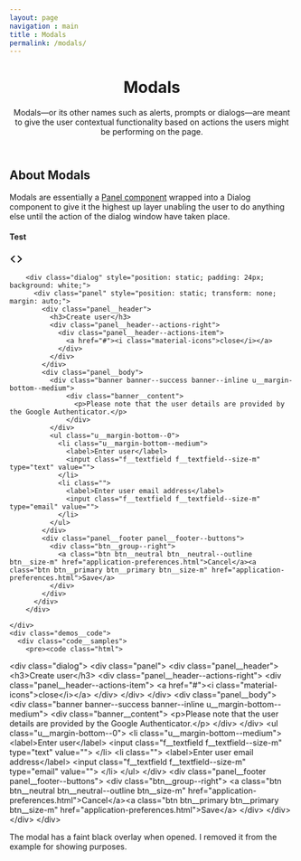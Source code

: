 ```yaml
---
layout: page
navigation : main
title : Modals
permalink: /modals/
---
```


<header class="main__header">
  <h1 class="main__header--header">Modals</h1>
  <p>Modals—or its other names such as alerts, prompts or dialogs—are meant to give the user contextual functionality based on actions the users might be performing on the page.</p>
</header>

<section class="main__block">
  <h2>About Modals</h2>
  <p>Modals are essentially a <a href="/panels">Panel component</a> wrapped into a Dialog component to give it the highest up layer unabling the user to do anything else until the action of the dialog window have taken place.</p>
  <section class="demos">
    <div class="demos__header">
      <h4>Test</h4><a class="code__action"><span class="icon icon__size--medium icon__color--action"><svg height="24px" viewbox="0 0 24 24" width="24px">
      <g fill="inherit">
        <path d="M9.32923367,16.8036682 C9.71565227,17.1644938 9.71565227,17.7495076 9.32923367,18.1103332 C8.94281508,18.4711588 8.31630675,18.4711588 7.92988816,18.1103332 L2.28981395,12.8438087 C1.90339535,12.4829831 1.90339535,11.8979693 2.28981395,11.5371437 L7.92988816,6.27061918 C8.31630675,5.90979361 8.94281508,5.90979361 9.32923367,6.27061918 C9.71565227,6.63144475 9.71565227,7.21645859 9.32923367,7.57728416 L4.38883222,12.1904762 L9.32923367,16.8036682 Z M14.6707663,7.57728416 C14.2843477,7.21645859 14.2843477,6.63144475 14.6707663,6.27061918 C15.0571849,5.90979361 15.6836932,5.90979361 16.0701118,6.27061918 L21.7101861,11.5371437 C22.0966046,11.8979693 22.0966046,12.4829831 21.7101861,12.8438087 L16.0701118,18.1103332 C15.6836932,18.4711588 15.0571849,18.4711588 14.6707663,18.1103332 C14.2843477,17.7495076 14.2843477,17.1644938 14.6707663,16.8036682 L19.6111678,12.1904762 L14.6707663,7.57728416 Z"></path>
      </g></svg></span></a>
    </div>
    <div class="demos__body">

        <div class="dialog" style="position: static; padding: 24px; background: white;">
          <div class="panel" style="position: static; transform: none; margin: auto;">
            <div class="panel__header">
              <h3>Create user</h3>
              <div class="panel__header--actions-right">
                <div class="panel__header--actions-item">
                  <a href="#"><i class="material-icons">close</i></a>
                </div>
              </div>
            </div>
            <div class="panel__body">
              <div class="banner banner--success banner--inline u__margin-bottom--medium">
                  <div class="banner__content">
                    <p>Please note that the user details are provided by the Google Authenticator.</p>
                  </div>
              </div>
              <ul class="u__margin-bottom--0">
                <li class="u__margin-bottom--medium">
                  <label>Enter user</label>
                  <input class="f__textfield f__textfield--size-m"  type="text" value="">
                </li>
                <li class="">
                  <label>Enter user email address</label>
                  <input class="f__textfield f__textfield--size-m" type="email" value="">
                </li>
              </ul>
            </div>
            <div class="panel__footer panel__footer--buttons">
              <div class="btn__group--right">
                <a class="btn btn__neutral btn__neutral--outline btn__size-m" href="application-preferences.html">Cancel</a><a class="btn btn__primary btn__primary btn__size-m" href="application-preferences.html">Save</a>
              </div>
            </div>
          </div>
        </div>

    </div>
    <div class="demos__code">
      <div class="code__samples">
        <pre><code class="html">
&lt;div class=&quot;dialog&quot;&gt;
  &lt;div class=&quot;panel&quot;&gt;
    &lt;div class=&quot;panel__header&quot;&gt;
      &lt;h3&gt;Create user&lt;/h3&gt;
      &lt;div class=&quot;panel__header--actions-right&quot;&gt;
        &lt;div class=&quot;panel__header--actions-item&quot;&gt;
          &lt;a href=&quot;#&quot;&gt;&lt;i class=&quot;material-icons&quot;&gt;close&lt;/i&gt;&lt;/a&gt;
        &lt;/div&gt;
      &lt;/div&gt;
    &lt;/div&gt;
    &lt;div class=&quot;panel__body&quot;&gt;
      &lt;div class=&quot;banner banner--success banner--inline u__margin-bottom--medium&quot;&gt;
          &lt;div class=&quot;banner__content&quot;&gt;
            &lt;p&gt;Please note that the user details are provided by the Google Authenticator.&lt;/p&gt;
          &lt;/div&gt;
      &lt;/div&gt;
      &lt;ul class=&quot;u__margin-bottom--0&quot;&gt;
        &lt;li class=&quot;u__margin-bottom--medium&quot;&gt;
          &lt;label&gt;Enter user&lt;/label&gt;
          &lt;input class=&quot;f__textfield f__textfield--size-m&quot;  type=&quot;text&quot; value=&quot;&quot;&gt;
        &lt;/li&gt;
        &lt;li class=&quot;&quot;&gt;
          &lt;label&gt;Enter user email address&lt;/label&gt;
          &lt;input class=&quot;f__textfield f__textfield--size-m&quot; type=&quot;email&quot; value=&quot;&quot;&gt;
        &lt;/li&gt;
      &lt;/ul&gt;
    &lt;/div&gt;
    &lt;div class=&quot;panel__footer panel__footer--buttons&quot;&gt;
      &lt;div class=&quot;btn__group--right&quot;&gt;
        &lt;a class=&quot;btn btn__neutral btn__neutral--outline btn__size-m&quot; href=&quot;application-preferences.html&quot;&gt;Cancel&lt;/a&gt;&lt;a class=&quot;btn btn__primary btn__primary btn__size-m&quot; href=&quot;application-preferences.html&quot;&gt;Save&lt;/a&gt;
      &lt;/div&gt;
    &lt;/div&gt;
  &lt;/div&gt;
&lt;/div&gt;
        </code></pre>
      </div>
    </div>
  </section>
  <p>The modal has a faint black overlay when opened. I removed it from the example for showing purposes.</p>
</section>
